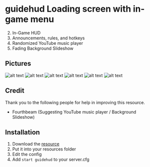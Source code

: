 # guidehud Loading screen with in-game menu
2. In-Game HUD
3. Announcements, rules, and hotkeys
4. Randomized YouTube music player
5. Fading Background Slideshow

## Pictures
![alt text](https://img.skordy.com/j/gtRuS.jpeg "Image 1")
![alt text](https://img.skordy.com/0aKt5.png "Image 2")
![alt text](https://img.skordy.com/m8P5w.png "Image 3")
![alt text](https://img.skordy.com/j/UME7S.jpeg "Image 4")
![alt text](https://img.skordy.com/j/IbSc0.jpeg "Image 5")
![alt text](https://img.skordy.com/j/RQtID.jpeg "Image 6")

## Credit
Thank you to the following people for help in improving this resource.
- Fourthbeam (Suggesting YouTube music player / Background Slideshow)

## Installation
1. Download the [resource](https://github.com/Skordy/guidehud/archive/master.zip)
2. Put it into your resources folder
3. Edit the config
4. Add `start guidehud` to your server.cfg
